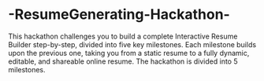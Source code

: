 # -ResumeGenerating-Hackathon-
This hackathon challenges you to build a complete Interactive Resume Builder step-by-step,  divided into five key milestones. Each milestone builds upon the previous one, taking you from a  static resume to a fully dynamic, editable, and shareable online resume. The hackathon is divided into 5 milestones.
